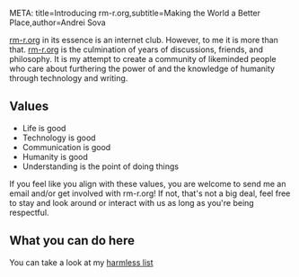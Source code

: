 META: title=Introducing rm-r.org,subtitle=Making the World a Better Place,author=Andrei Sova

[rm-r.org](https://rm-r.org) in its essence is an internet club. However, to me it is more than that. [rm-r.org](https://rm-r.org) is the culmination of years of discussions, friends, and philosophy. It is my attempt to create a community of likeminded people who care about furthering the power of and the knowledge of humanity through technology and writing.

## Values

- Life is good
- Technology is good
- Communication is good
- Humanity is good
- Understanding is the point of doing things

If you feel like you align with these values, you are welcome to send me an email and/or get involved with rm-r.org! If not, that's not a big deal, feel free to stay and look around or interact with us as long as you're being respectful.

## What you can do here

You can take a look at my [harmless list](/harmless/index.html)
